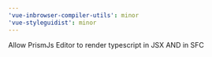 ```yaml
---
'vue-inbrowser-compiler-utils': minor
'vue-styleguidist': minor
---
```


Allow PrismJs Editor to render typescript in JSX AND in SFC
